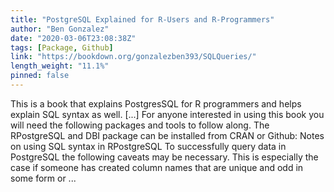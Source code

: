 ```yaml
---
title: "PostgreSQL Explained for R-Users and R-Programmers"
author: "Ben Gonzalez"
date: "2020-03-06T23:08:38Z"
tags: [Package, Github]
link: "https://bookdown.org/gonzalezben393/SQLQueries/"
length_weight: "11.1%"
pinned: false
---
```


This is a book that explains PostgresSQL for R programmers and helps explain SQL syntax as well. [...] For anyone interested in using this book you will need the following packages and tools to follow along. The RPostgreSQL and DBI package can be installed from CRAN or Github: Notes on using SQL syntax in RPostgreSQL To successfully query data in PostgreSQL the following caveats may be necessary. This is especially the case if someone has created column names that are unique and odd in some form or ...
